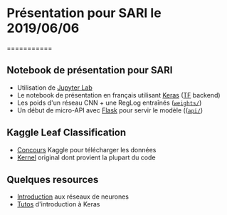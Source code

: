 # Présentation pour SARI le 2019/06/06
===========

## Notebook de présentation pour SARI
* Utilisation de [Jupyter Lab](https://jupyterlab.readthedocs.io/en/stable/)
* Le notebook de présentation en français utilisant [Keras](https://keras.io/) ([TF](https://www.tensorflow.org/) backend)
* Les poids d'un réseau CNN + une RegLog entraînés ([```weights/```](https://github.com/ludovicdmt/prez_SARI/tree/master/weights))
* Un début de micro-API avec [Flask](http://flask.pocoo.org/) pour servir le modèle (([```api/```](https://github.com/ludovicdmt/prez_SARI/tree/master/api))

## Kaggle Leaf Classification
* [Concours](https://www.kaggle.com/c/leaf-classification) Kaggle pour télécharger les données
* [Kernel](https://www.kaggle.com/abhmul/keras-convnet-lb-0-0052-w-visualization) original dont provient la plupart du code

## Quelques resources
* [Introduction](https://bit.ly/315tIID) aux réseaux de neurones
* [Tutos](https://blog.keras.io/building-powerful-image-classification-models-using-very-little-data.html) d'introduction à Keras

